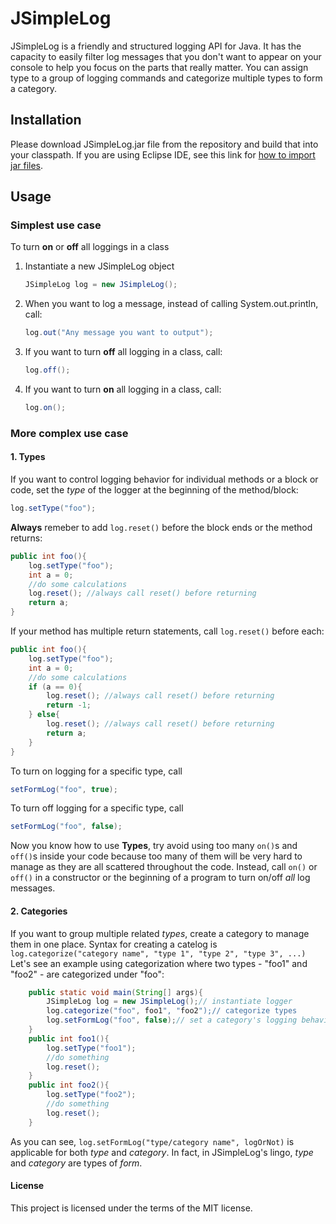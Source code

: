 # JSimpleLog
JSimpleLog is a friendly and structured logging API for Java. It has the capacity to easily filter log messages that you don't want to appear on your console to help you focus on the parts that really matter. You can assign type to a group of logging commands and categorize multiple types to form a category.

## Installation
Please download JSimpleLog.jar file from the repository and build that into your classpath.
If you are using Eclipse IDE, see this link for [how to import jar files](https://stackoverflow.com/questions/3280353/how-to-import-a-jar-in-eclipse).

## Usage
### Simplest use case
To turn **on** or **off** all loggings in a class
1. Instantiate a new JSimpleLog object
    ```java
    JSimpleLog log = new JSimpleLog();
    ```
2. When you want to log a message, instead of calling System.out.println, call:
    ```java
    log.out("Any message you want to output");
    ```
3. If you want to turn **off** all logging in a class, call:
    ```java
    log.off();
    ```
4. If you want to turn **on** all logging in a class, call:
    ```java
    log.on();
    ```
### More complex use case
#### 1. Types
If you want to control logging behavior for individual methods or a block or code, set the *type* of the logger at the beginning of the method/block:
```java
log.setType("foo");
```
**Always** remeber to add `log.reset()` before the block ends or the method returns:
```java
public int foo(){
    log.setType("foo");
    int a = 0;
    //do some calculations
    log.reset(); //always call reset() before returning
    return a;
}
```
If your method has multiple return statements, call `log.reset()` before each:
```java
public int foo(){
    log.setType("foo");
    int a = 0;
    //do some calculations
    if (a == 0){
        log.reset(); //always call reset() before returning
        return -1;
    } else{
        log.reset(); //always call reset() before returning
        return a;
    }
}
```
To turn on logging for a specific type, call
```java
setFormLog("foo", true);
```
To turn off logging for a specific type, call
```java
setFormLog("foo", false);
```
Now you know how to use **Types**, try avoid using too many `on()`s and `off()`s inside your code because too many of them will be very hard to manage as they are all scattered throughout the code. Instead, call `on()` or `off()` in a constructor or the beginning of a program to turn on/off *all* log messages.
#### 2. Categories
If you want to group multiple related *types*, create a category to manage them in one place. Syntax for creating a catelog is 
`log.categorize("category name", "type 1", "type 2", "type 3", ...)`
Let's see an example using categorization where two types - "foo1" and "foo2" - are categorized under "foo":
```java
    public static void main(String[] args){
        JSimpleLog log = new JSimpleLog();// instantiate logger
        log.categorize("foo", foo1", "foo2");// categorize types
        log.setFormLog("foo", false);// set a category's logging behavior
    }
    public int foo1(){
        log.setType("foo1");
        //do something
        log.reset();
    }
    public int foo2(){
        log.setType("foo2");
        //do something
        log.reset();
    }
```
As you can see, `log.setFormLog("type/category name", logOrNot)` is applicable for both *type* and *category*. In fact, in JSimpleLog's lingo, *type* and *category* are types of *form*.

#### License
This project is licensed under the terms of the MIT license.

